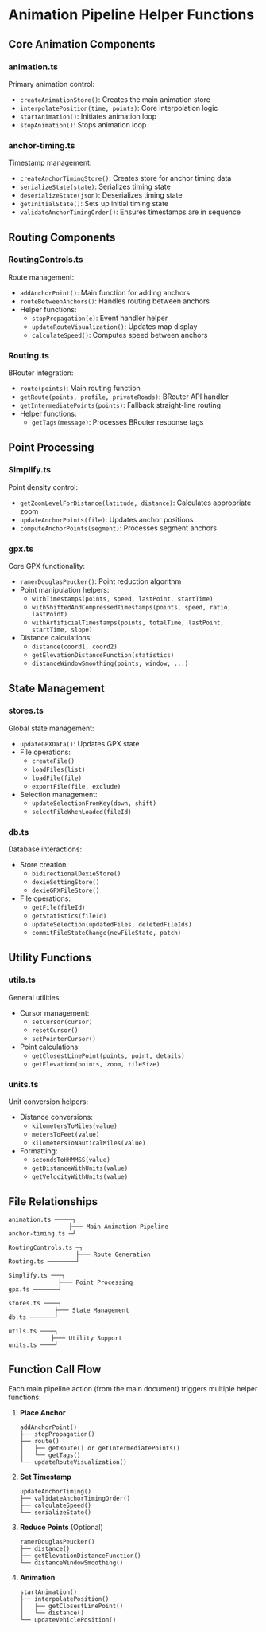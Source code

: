 # Animation Pipeline Helper Functions

## Core Animation Components

### animation.ts
Primary animation control:
- `createAnimationStore()`: Creates the main animation store
- `interpolatePosition(time, points)`: Core interpolation logic
- `startAnimation()`: Initiates animation loop
- `stopAnimation()`: Stops animation loop

### anchor-timing.ts
Timestamp management:
- `createAnchorTimingStore()`: Creates store for anchor timing data
- `serializeState(state)`: Serializes timing state
- `deserializeState(json)`: Deserializes timing state
- `getInitialState()`: Sets up initial timing state
- `validateAnchorTimingOrder()`: Ensures timestamps are in sequence

## Routing Components

### RoutingControls.ts
Route management:
- `addAnchorPoint()`: Main function for adding anchors
- `routeBetweenAnchors()`: Handles routing between anchors
- Helper functions:
  - `stopPropagation(e)`: Event handler helper
  - `updateRouteVisualization()`: Updates map display
  - `calculateSpeed()`: Computes speed between anchors

### Routing.ts
BRouter integration:
- `route(points)`: Main routing function
- `getRoute(points, profile, privateRoads)`: BRouter API handler
- `getIntermediatePoints(points)`: Fallback straight-line routing
- Helper functions:
  - `getTags(message)`: Processes BRouter response tags

## Point Processing

### Simplify.ts
Point density control:
- `getZoomLevelForDistance(latitude, distance)`: Calculates appropriate zoom
- `updateAnchorPoints(file)`: Updates anchor positions
- `computeAnchorPoints(segment)`: Processes segment anchors

### gpx.ts
Core GPX functionality:
- `ramerDouglasPeucker()`: Point reduction algorithm
- Point manipulation helpers:
  - `withTimestamps(points, speed, lastPoint, startTime)`
  - `withShiftedAndCompressedTimestamps(points, speed, ratio, lastPoint)`
  - `withArtificialTimestamps(points, totalTime, lastPoint, startTime, slope)`
- Distance calculations:
  - `distance(coord1, coord2)`
  - `getElevationDistanceFunction(statistics)`
  - `distanceWindowSmoothing(points, window, ...)`

## State Management

### stores.ts
Global state management:
- `updateGPXData()`: Updates GPX state
- File operations:
  - `createFile()`
  - `loadFiles(list)`
  - `loadFile(file)`
  - `exportFile(file, exclude)`
- Selection management:
  - `updateSelectionFromKey(down, shift)`
  - `selectFileWhenLoaded(fileId)`

### db.ts
Database interactions:
- Store creation:
  - `bidirectionalDexieStore()`
  - `dexieSettingStore()`
  - `dexieGPXFileStore()`
- File operations:
  - `getFile(fileId)`
  - `getStatistics(fileId)`
  - `updateSelection(updatedFiles, deletedFileIds)`
  - `commitFileStateChange(newFileState, patch)`

## Utility Functions

### utils.ts
General utilities:
- Cursor management:
  - `setCursor(cursor)`
  - `resetCursor()`
  - `setPointerCursor()`
- Point calculations:
  - `getClosestLinePoint(points, point, details)`
  - `getElevation(points, zoom, tileSize)`

### units.ts
Unit conversion helpers:
- Distance conversions:
  - `kilometersToMiles(value)`
  - `metersToFeet(value)`
  - `kilometersToNauticalMiles(value)`
- Formatting:
  - `secondsToHHMMSS(value)`
  - `getDistanceWithUnits(value)`
  - `getVelocityWithUnits(value)`

## File Relationships
```
animation.ts ─────┐
                 ├─── Main Animation Pipeline
anchor-timing.ts ─┘

RoutingControls.ts ─┐
                   ├─── Route Generation
Routing.ts ────────┘

Simplify.ts ───┐
              ├─── Point Processing
gpx.ts ───────┘

stores.ts ────┐
             ├─── State Management
db.ts ───────┘

utils.ts ────┐
            ├─── Utility Support
units.ts ────┘
```

## Function Call Flow
Each main pipeline action (from the main document) triggers multiple helper functions:

1. **Place Anchor**
   ```
   addAnchorPoint()
   ├── stopPropagation()
   ├── route()
   │   ├── getRoute() or getIntermediatePoints()
   │   └── getTags()
   └── updateRouteVisualization()
   ```

2. **Set Timestamp**
   ```
   updateAnchorTiming()
   ├── validateAnchorTimingOrder()
   ├── calculateSpeed()
   └── serializeState()
   ```

3. **Reduce Points** (Optional)
   ```
   ramerDouglasPeucker()
   ├── distance()
   ├── getElevationDistanceFunction()
   └── distanceWindowSmoothing()
   ```

4. **Animation**
   ```
   startAnimation()
   ├── interpolatePosition()
   │   ├── getClosestLinePoint()
   │   └── distance()
   └── updateVehiclePosition()
   ``` 